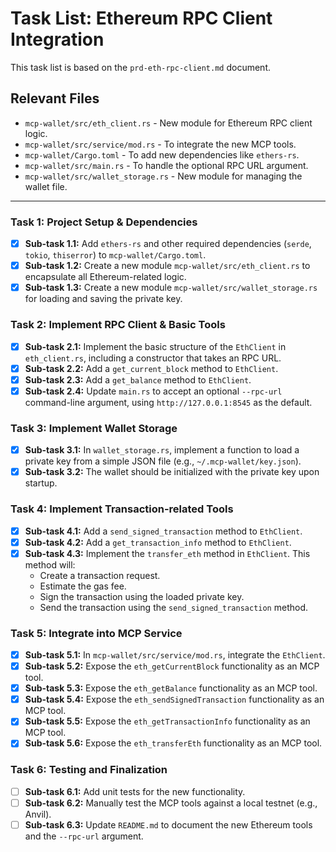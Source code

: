 # Task List: Ethereum RPC Client Integration

This task list is based on the `prd-eth-rpc-client.md` document.

## Relevant Files

*   `mcp-wallet/src/eth_client.rs` - New module for Ethereum RPC client logic.
*   `mcp-wallet/src/service/mod.rs` - To integrate the new MCP tools.
*   `mcp-wallet/Cargo.toml` - To add new dependencies like `ethers-rs`.
*   `mcp-wallet/src/main.rs` - To handle the optional RPC URL argument.
*   `mcp-wallet/src/wallet_storage.rs` - New module for managing the wallet file.

---

### Task 1: Project Setup & Dependencies

- [x] **Sub-task 1.1:** Add `ethers-rs` and other required dependencies (`serde`, `tokio`, `thiserror`) to `mcp-wallet/Cargo.toml`.
- [x] **Sub-task 1.2:** Create a new module `mcp-wallet/src/eth_client.rs` to encapsulate all Ethereum-related logic.
- [x] **Sub-task 1.3:** Create a new module `mcp-wallet/src/wallet_storage.rs` for loading and saving the private key.

### Task 2: Implement RPC Client & Basic Tools

- [x] **Sub-task 2.1:** Implement the basic structure of the `EthClient` in `eth_client.rs`, including a constructor that takes an RPC URL.
- [x] **Sub-task 2.2:** Add a `get_current_block` method to `EthClient`.
- [x] **Sub-task 2.3:** Add a `get_balance` method to `EthClient`.
- [x] **Sub-task 2.4:** Update `main.rs` to accept an optional `--rpc-url` command-line argument, using `http://127.0.0.1:8545` as the default.

### Task 3: Implement Wallet Storage

- [x] **Sub-task 3.1:** In `wallet_storage.rs`, implement a function to load a private key from a simple JSON file (e.g., `~/.mcp-wallet/key.json`).
- [x] **Sub-task 3.2:** The wallet should be initialized with the private key upon startup.

### Task 4: Implement Transaction-related Tools

- [x] **Sub-task 4.1:** Add a `send_signed_transaction` method to `EthClient`.
- [x] **Sub-task 4.2:** Add a `get_transaction_info` method to `EthClient`.
- [x] **Sub-task 4.3:** Implement the `transfer_eth` method in `EthClient`. This method will:
    - Create a transaction request.
    - Estimate the gas fee.
    - Sign the transaction using the loaded private key.
    - Send the transaction using the `send_signed_transaction` method.

### Task 5: Integrate into MCP Service

- [x] **Sub-task 5.1:** In `mcp-wallet/src/service/mod.rs`, integrate the `EthClient`.
- [x] **Sub-task 5.2:** Expose the `eth_getCurrentBlock` functionality as an MCP tool.
- [x] **Sub-task 5.3:** Expose the `eth_getBalance` functionality as an MCP tool.
- [x] **Sub-task 5.4:** Expose the `eth_sendSignedTransaction` functionality as an MCP tool.
- [x] **Sub-task 5.5:** Expose the `eth_getTransactionInfo` functionality as an MCP tool.
- [x] **Sub-task 5.6:** Expose the `eth_transferEth` functionality as an MCP tool.

### Task 6: Testing and Finalization

- [ ] **Sub-task 6.1:** Add unit tests for the new functionality.
- [ ] **Sub-task 6.2:** Manually test the MCP tools against a local testnet (e.g., Anvil).
- [ ] **Sub-task 6.3:** Update `README.md` to document the new Ethereum tools and the `--rpc-url` argument.
